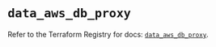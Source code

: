 # `data_aws_db_proxy`

Refer to the Terraform Registry for docs: [`data_aws_db_proxy`](https://registry.terraform.io/providers/hashicorp/aws/4.67.0/docs/data-sources/db_proxy).
